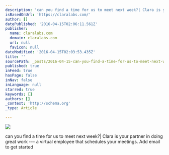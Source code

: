 ```yaml
---
description: 'can you find a time for us to meet next week?| Clara is your partner in doing great work — a virtual employee that schedules your meetings.  Add email to get started'
isBasedOnUrl: 'https://claralabs.com/'
author: []
datePublished: '2016-04-15T02:06:11.561Z'
publisher:
  name: claralabs.com
  domain: claralabs.com
  url: null
  favicon: null
dateModified: '2016-04-15T02:03:53.435Z'
title: ''
sourcePath: _posts/2016-04-15-can-you-find-a-time-for-us-to-meet-next-weekor-clara-is-your.md
published: true
inFeed: true
hasPage: false
inNav: false
inLanguage: null
starred: true
keywords: []
authors: []
_context: 'http://schema.org'
_type: Article

---
```

![](https://claralabs.com/static/img/next.svg)

can you find a time for us to meet next week?| Clara is your partner in doing great work --- a virtual employee that schedules your meetings. Add email to get started